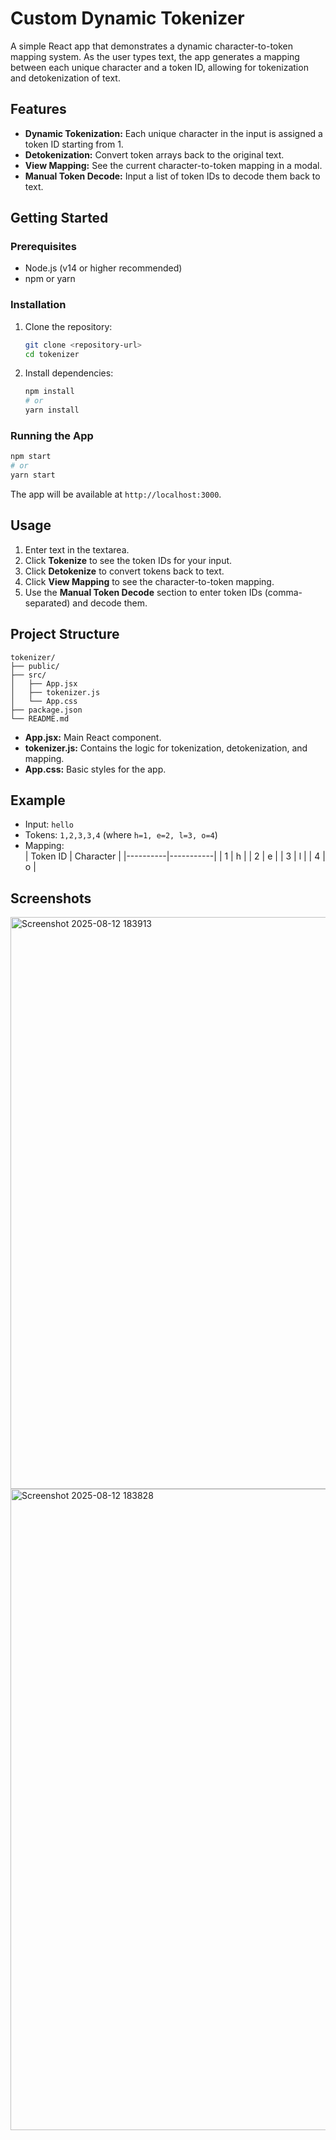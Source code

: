 # Custom Dynamic Tokenizer

A simple React app that demonstrates a dynamic character-to-token mapping system. As the user types text, the app generates a mapping between each unique character and a token ID, allowing for tokenization and detokenization of text.

## Features

- **Dynamic Tokenization:** Each unique character in the input is assigned a token ID starting from 1.
- **Detokenization:** Convert token arrays back to the original text.
- **View Mapping:** See the current character-to-token mapping in a modal.
- **Manual Token Decode:** Input a list of token IDs to decode them back to text.

## Getting Started

### Prerequisites

- Node.js (v14 or higher recommended)
- npm or yarn

### Installation

1. Clone the repository:
   ```sh
   git clone <repository-url>
   cd tokenizer
   ```

2. Install dependencies:
   ```sh
   npm install
   # or
   yarn install
   ```

### Running the App

```sh
npm start
# or
yarn start
```

The app will be available at `http://localhost:3000`.

## Usage

1. Enter text in the textarea.
2. Click **Tokenize** to see the token IDs for your input.
3. Click **Detokenize** to convert tokens back to text.
4. Click **View Mapping** to see the character-to-token mapping.
5. Use the **Manual Token Decode** section to enter token IDs (comma-separated) and decode them.

## Project Structure

```
tokenizer/
├── public/
├── src/
│   ├── App.jsx
│   ├── tokenizer.js
│   └── App.css
├── package.json
└── README.md
```

- **App.jsx:** Main React component.
- **tokenizer.js:** Contains the logic for tokenization, detokenization, and mapping.
- **App.css:** Basic styles for the app.

## Example

- Input: `hello`
- Tokens: `1,2,3,3,4` (where `h=1, e=2, l=3, o=4`)
- Mapping:  
  | Token ID | Character |
  |----------|-----------|
  |    1     |     h     |
  |    2     |     e     |
  |    3     |     l     |
  |    4     |     o     |

## Screenshots

<img width="1913" height="915" alt="Screenshot 2025-08-12 183913" src="https://github.com/user-attachments/assets/129270ab-6322-464f-936f-26cb84cef77c" />
<img width="1916" height="1026" alt="Screenshot 2025-08-12 183828" src="https://github.com/user-attachments/assets/7e2fc4ba-e174-45e7-aa67-35b2b3cb3960" />




